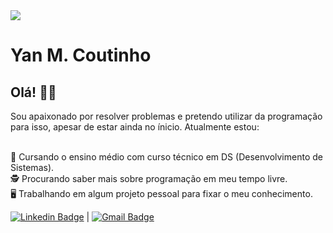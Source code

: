 
<img width="auto" src="https://github.com/YanMCoutinho/YanMCoutinho/blob/master/banner.png">


# Yan M. Coutinho

## Olá! 🖖🏻

Sou apaixonado por resolver problemas e pretendo utilizar da programação para isso, apesar de estar ainda no ínicio.
Atualmente estou:



 <br/> :blue_book: Cursando o ensino médio com curso técnico em DS (Desenvolvimento de Sistemas).
 <br/> 🕵️‍ Procurando saber mais sobre programação em meu tempo livre.
 <br/> 🖥️ Trabalhando em algum projeto pessoal para fixar o meu conhecimento.
 
 
 [![Linkedin Badge](https://img.shields.io/badge/-ThiagoMarinho-blue?style=flat-square&logo=Linkedin&logoColor=white&link=https://www.linkedin.com/in/tgmarinho/)](https://www.linkedin.com/in/tgmarinho/) 
| 
[![Gmail Badge](https://img.shields.io/badge/-yan.m.coutinho@gmail.com-c14438?style=flat-square&logo=Gmail&logoColor=white&link=mailto:yan.m.coutinho@gmail.com)](mailto:yan.m.coutinho@gmail.com)

